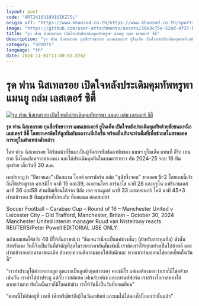 ```yaml
---
layout: post
code: "ART2410310916IKZ7SL"
origin_url: "https://www.khaosod.co.th/https://www.khaosod.co.th/sports/news_9483853"
image: "https://github.com/user-attachments/assets/20e3c75e-52ad-4f37-bf26-ae93d3551280"
title: "รุด ฟาน นิสเทลรอย เปิดใจหลังประเดิมคุมทัพหรูพา แมนยู ถล่ม เลสเตอร์ ซิตี้"
description: "รุด ฟาน นิสเทลรอย กุนซือรักษาการ แมนเชสเตอร์ ยูไนเต็ด เปิดใจหลังประเดิมคุมทัพด้วยชัยชนะเหนือ เลสเตอร์ ซิตี้ โดยยกเครดิตให้ลูกทีมกับผลงานที่เกิดขึ้น พร้อมยืนยันจะทำเต็มที่เพื่อช่วยสโมสรตลอดการอยู่ในตำแหน่งดังกล่าว"
category: "SPORTS"
language: "th"
date: 2024-11-01T11:49:53.576Z
---
```


# รุด ฟาน นิสเทลรอย เปิดใจหลังประเดิมคุมทัพหรูพา แมนยู ถล่ม เลสเตอร์ ซิตี้

[![รุด ฟาน นิสเทลรอย เปิดใจหลังประเดิมคุมทัพหรูพา แมนยู ถล่ม เลสเตอร์ ซิตี้](https://www.khaosod.co.th/wpapp/uploads/2024/10/ruud-Manchester-United-7433.jpg "รุด ฟาน นิสเทลรอย เปิดใจหลังประเดิมคุมทัพหรูพา แมนยู ถล่ม เลสเตอร์ ซิตี้")](https://www.khaosod.co.th/wpapp/uploads/2024/10/ruud-Manchester-United-7433.jpg)

**รุด ฟาน นิสเทลรอย กุนซือรักษาการ แมนเชสเตอร์ ยูไนเต็ด เปิดใจหลังประเดิมคุมทัพด้วยชัยชนะเหนือ เลสเตอร์ ซิตี้ โดยยกเครดิตให้ลูกทีมกับผลงานที่เกิดขึ้น พร้อมยืนยันจะทำเต็มที่เพื่อช่วยสโมสรตลอดการอยู่ในตำแหน่งดังกล่าว**

โดย ฟาน นิสเทลรอย ได้รับหน้าที่ขึ้นมาเป็นผู้จัดการทีมขัดตาทัพของ แมนฯ ยูไนเต็ด แทนที่ อีริก เทน ฮาก ซึ่งโดนปลดจากตำแหน่ง และได้ประเดิมคุมทีมในเกมคาราบาว คัพ 2024-25 รอบ 16 ทีมสุดท้าย เมื่อวันที่ 30 ต.ค.

ผลปรากฏว่า “ปีศาจแดง” เปิดสนาม โอลด์ แทรฟอร์ด ถล่ม “สุนัขจิ้งจอก” ขาดลอย 5-2 โดยเกมนี้เจ้าถิ่นได้ประตูจาก คาเซมิโร นาที 15 และ39, อเลฮานโดร การ์นาโช นาที 28 และบรูโน แฟร์นานเดส นาที 36 และ59 ส่วนทีมเยือนได้จาก บิลัล เอล คานนูสส์ นาที 33 และคอเนอร์ โคดี นาที 45+3 ผ่านเข้ารอบ 8 ทีมสุดท้ายไปพบกับ ท็อตแนม ฮอตสเปอร์

Soccer Football – Carabao Cup – Round of 16 – Manchester United v Leicester City – Old Trafford, Manchester, Britain – October 30, 2024 Manchester United interim manager Ruud van Nistelrooy reacts REUTERS/Peter Powell EDITORIAL USE ONLY.



หลังเกมเฮดโค้ชวัย 48 ปีให้สัมภาษณ์ว่า “ชัดเจนว่านี่จะเป็นแค่ช่วงสั้นๆ (สำหรับการคุมทีม) ดังนั้นสำหรับผม วันนี้จึงเป็นวันที่สำคัญที่สุดในระยะเวลาอันสั้นเช่นนี้ เราต้องทำให้ทุกอย่างเป็นไปด้วยดี และผ่านเข้ารอบก่อนรองชนะเลิศ ต้องยกความดีความชอบให้กับนักเตะ พวกเขาทำผลงานได้ยอดเยี่ยมในวันนี้”

“เราทำประตูได้สวยหลายลูก ลูกแรกเป็นลูกยิงสุดสวยของ คาเซมิโร แต่ผมต้องบอกว่าเราก็มีโชคด้วยเช่นกัน เราทำได้ห้าประตู แต่กับ เวสต์แฮม เฟเนร์บาห์เช และเบรนต์ฟอร์ด เราสร้างโอกาสทองได้มากกว่ามาก ทันใดนั้นเราก็มีโชคเข้าข้าง ทำให้วันนี้เป็นวันที่ยอดเยี่ยม”

“ตอนนี้โฟกัสอยู่ที่ เชลซี (ศึกพรีเมียร์ลีก)ในวันอาทิตย์ และผมไม่ได้มองไปไกลกว่านั้นแล้ว”